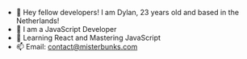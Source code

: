 - 👋 Hey fellow developers! I am Dylan, 23 years old and based in the Netherlands!
- 👀 I am a JavaScript Developer
- 🌱 Learning React and Mastering JavaScript
-  📫 Email: contact@misterbunks.com

